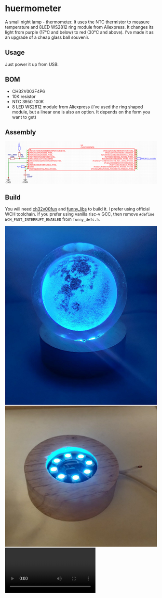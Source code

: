 # huermometer

A small night lamp - thermometer.
It uses the NTC thermistor to measure temperature and 8LED WS2812 ring module from Aliexpress. It changes its light from purple (17°C and below) to red (30°C and above).
I've made it as an upgrade of a cheap glass ball souvenir.

## Usage
Just power it up from USB.

## BOM
* CH32V003F4P6
* 10K resistor
* NTC 3950 100K
* 8 LED WS2812 module from Aliexpress (i've used the ring shaped module, but a linear one is also an option. It depends on the form you want to get)

## Assembly
![photo](/pics/schematic.png)

## Build
You will need [ch32v00fun](https://github.com/cnlohr/ch32v003fun/) and [funny_libs](https://github.com/hexaedron/funny_libs) to build it. I prefer using official WCH toolchain. If you prefer using vanilla risc-v GCC, then remove `#define WCH_FAST_INTERRUPT_ENABLED` from `funny_defs.h`.

![photo](/pics/pic1.jpg)
![photo](/pics/pic2.jpg)
![photo](/pics/vid.mp4)
